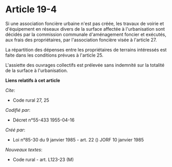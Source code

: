 # Article 19-4

Si une association foncière urbaine n'est pas créée, les travaux de voirie et d'équipement en réseaux divers de la surface
affectée à l'urbanisation sont décidés par la commission communale d'aménagement foncier et exécutés, aux frais des
propriétaires, par l'association foncière visée à l'article 27.

La répartition des dépenses entre les propriétaires de terrains intéressés est faite dans les conditions prévues à l'article
25.

L'assiette des ouvrages collectifs est prélevée sans indemnité sur la totalité de la surface à l'urbanisation.

**Liens relatifs à cet article**

_Cite_:

  - Code rural 27, 25

_Codifié par_:

  - Décret n°55-433 1955-04-16

_Créé par_:

  - Loi n°85-30 du 9 janvier 1985 - art. 22 () JORF 10 janvier 1985

_Nouveaux textes_:

  - Code rural - art. L123-23 (M)
